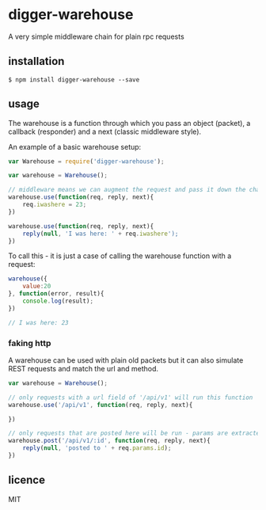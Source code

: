 digger-warehouse
================

A very simple middleware chain for plain rpc requests


## installation

	$ npm install digger-warehouse --save

## usage

The warehouse is a function through which you pass an object (packet), a callback (responder) and a next (classic middleware style).

An example of a basic warehouse setup:

```js
var Warehouse = require('digger-warehouse');

var warehouse = Warehouse();

// middleware means we can augment the request and pass it down the chain
warehouse.use(function(req, reply, next){
	req.iwashere = 23;
})

warehouse.use(function(req, reply, next){
	reply(null, 'I was here: ' + req.iwashere');
})

```

To call this - it is just a case of calling the warehouse function with a request:

```js
warehouse({
	value:20
}, function(error, result){
	console.log(result);
})

// I was here: 23

```

### faking http

A warehouse can be used with plain old packets but it can also simulate REST requests and match the url and method.

```js
var warehouse = Warehouse();

// only requests with a url field of '/api/v1' will run this function
warehouse.use('/api/v1', function(req, reply, next){

})

// only requests that are posted here will be run - params are extracted
warehouse.post('/api/v1/:id', function(req, reply, next){
	reply(null, 'posted to ' + req.params.id);
})

```

## licence

MIT